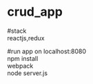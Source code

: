 # crud_app
#stack<br/>
reactjs,redux<br/>

#run app on localhost:8080<br/>
npm install</br>
webpack<br/>
node server.js


